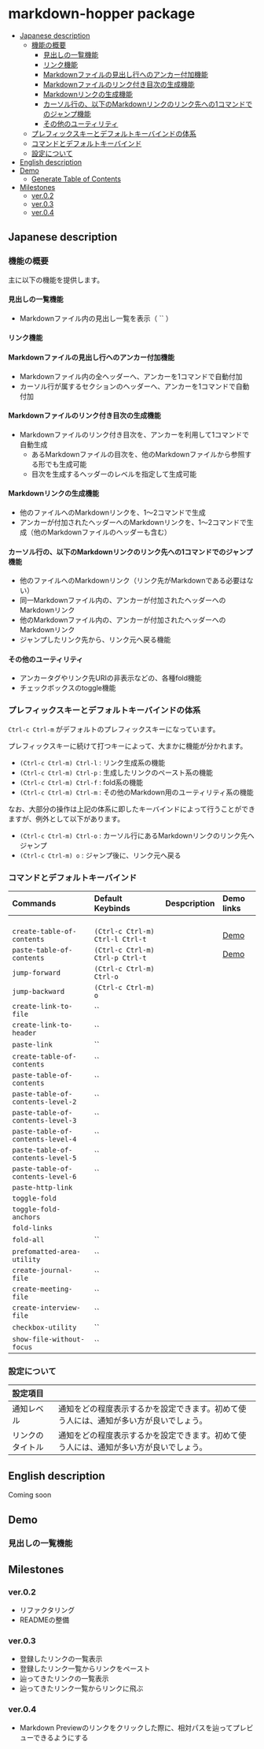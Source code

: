 
# markdown-hopper package

- [Japanese description](#header-39tjwjka11)
  - [機能の概要](#header-d6bfhu8bsu)
    - [見出しの一覧機能](#header-zvtcstfhvq)
    - [リンク機能](#header-dzrw8t2b7w)
    - [Markdownファイルの見出し行へのアンカー付加機能](#header-ky2ul2m3t9)
    - [Markdownファイルのリンク付き目次の生成機能](#header-pli2mfqq42)
    - [Markdownリンクの生成機能](#header-tgplipsna0)
    - [カーソル行の、以下のMarkdownリンクのリンク先への1コマンドでのジャンプ機能](#header-pbh5il843j)
    - [その他のユーティリティ](#header-0jhai0cq1b)
  - [プレフィックスキーとデフォルトキーバインドの体系](#header-nok6mp31cp)
  - [コマンドとデフォルトキーバインド](#header-fxnd5cn22h)
  - [設定について](#header-0klh5ave3m)
- [English description](#header-l2widefy0k)
- [Demo](#header-5xtrgleocc)
  - [Generate Table of Contents](#header-8ep2tij037)
- [Milestones](#header-det3zykzms)
  - [ver.0.2](#header-59zf34a3th)
  - [ver.0.3](#header-3sncgpd88v)
  - [ver.0.4](#header-g7nbvr5tmp)

<a name="header-39tjwjka11" class="markdown-hopper"></a>
## Japanese description

<a name="header-d6bfhu8bsu" class="markdown-hopper"></a>
### 機能の概要

主に以下の機能を提供します。

<a name="header-zvtcstfhvq" class="markdown-hopper"></a>
#### 見出しの一覧機能
- Markdownファイル内の見出し一覧を表示（ `` ）

<a name="header-dzrw8t2b7w" class="markdown-hopper"></a>
#### リンク機能

<a name="header-ky2ul2m3t9" class="markdown-hopper"></a>
#### Markdownファイルの見出し行へのアンカー付加機能
- Markdownファイル内の全ヘッダーへ、アンカーを1コマンドで自動付加
- カーソル行が属するセクションのヘッダーへ、アンカーを1コマンドで自動付加

<a name="header-pli2mfqq42" class="markdown-hopper"></a>
#### Markdownファイルのリンク付き目次の生成機能
- Markdownファイルのリンク付き目次を、アンカーを利用して1コマンドで自動生成
  * あるMarkdownファイルの目次を、他のMarkdownファイルから参照する形でも生成可能
  * 目次を生成するヘッダーのレベルを指定して生成可能

<a name="header-tgplipsna0" class="markdown-hopper"></a>
#### Markdownリンクの生成機能
- 他のファイルへのMarkdownリンクを、1〜2コマンドで生成
- アンカーが付加されたヘッダーへのMarkdownリンクを、1〜2コマンドで生成（他のMarkdownファイルのヘッダーも含む）

<a name="header-pbh5il843j" class="markdown-hopper"></a>
#### カーソル行の、以下のMarkdownリンクのリンク先への1コマンドでのジャンプ機能
- 他のファイルへのMarkdownリンク（リンク先がMarkdownである必要はない）
- 同一Markdownファイル内の、アンカーが付加されたヘッダーへのMarkdownリンク
- 他のMarkdownファイル内の、アンカーが付加されたヘッダーへのMarkdownリンク
- ジャンプしたリンク先から、リンク元へ戻る機能

<a name="header-0jhai0cq1b" class="markdown-hopper"></a>
#### その他のユーティリティ
- アンカータグやリンク先URIの非表示などの、各種fold機能
- チェックボックスのtoggle機能

<a name="header-nok6mp31cp" class="markdown-hopper"></a>
### プレフィックスキーとデフォルトキーバインドの体系

`Ctrl-c Ctrl-m` がデフォルトのプレフィックスキーになっています。

プレフィックスキーに続けて打つキーによって、大まかに機能が分かれます。
  - `(Ctrl-c Ctrl-m) Ctrl-l` : リンク生成系の機能
  - `(Ctrl-c Ctrl-m) Ctrl-p` : 生成したリンクのペースト系の機能
  - `(Ctrl-c Ctrl-m) Ctrl-f` : fold系の機能
  - `(Ctrl-c Ctrl-m) Ctrl-m` : その他のMarkdown用のユーティリティ系の機能

なお、大部分の操作は上記の体系に即したキーバインドによって行うことができますが、例外として以下があります。
  - `(Ctrl-c Ctrl-m) Ctrl-o` : カーソル行にあるMarkdownリンクのリンク先へジャンプ
  - `(Ctrl-c Ctrl-m) o` : ジャンプ後に、リンク元へ戻る

<a name="header-fxnd5cn22h" class="markdown-hopper"></a>
### コマンドとデフォルトキーバインド

| Commands        | Default Keybinds  | Despcription | Demo links |
| :------------- | :-------------   | :-------- | :------- |
| ` ` | ` ` |  |  |
| `create-table-of-contents` | `(Ctrl-c Ctrl-m) Ctrl-l Ctrl-t` |  | [Demo](#header-5xtrgleocc) |
| `paste-table-of-contents` | `(Ctrl-c Ctrl-m) Ctrl-p Ctrl-t` |  | [Demo](#header-2ramzssjsu) |
| `jump-forward` | `(Ctrl-c Ctrl-m) Ctrl-o` |   |  |
| `jump-backward` | `(Ctrl-c Ctrl-m) o` |   |  |
| `create-link-to-file` | `` |   |  |
| `create-link-to-header` | `` |   |  |
| `paste-link` | `` |   |  |
| `create-table-of-contents` | `` |   |  |
| `paste-table-of-contents`  | `` |   |  |
| `paste-table-of-contents-level-2` | `` |   |  |
| `paste-table-of-contents-level-3` | `` |   |  |
| `paste-table-of-contents-level-4` | `` |   |  |
| `paste-table-of-contents-level-5` | `` |   |  |
| `paste-table-of-contents-level-6` | `` |   |  |
| `paste-http-link` |   |   |  |
| `toggle-fold` |   |   |  |
| `toggle-fold-anchors` |   |   |  |
| `fold-links` |   |   |  |
| `fold-all` | `` |   |  |
| `prefomatted-area-utility` | `` |   |  |
| `create-journal-file` | `` |   |  |
| `create-meeting-file` | `` |   |  |
| `create-interview-file` | `` |   |  |
| `checkbox-utility` | `` |   |  |
| `show-file-without-focus` | `` |   |  |

<a name="header-0klh5ave3m" class="markdown-hopper"></a>
### 設定について

| 設定項目 |     |
| :------------- | :------------- |
| 通知レベル | 通知をどの程度表示するかを設定できます。初めて使う人には、通知が多い方が良いでしょう。 |
| リンクのタイトル | 通知をどの程度表示するかを設定できます。初めて使う人には、通知が多い方が良いでしょう。 |

<a name="header-l2widefy0k" class="markdown-hopper"></a>
## English description
Coming soon

<a name="header-5xtrgleocc" class="markdown-hopper"></a>
## Demo

### 見出しの一覧機能

<a name="header-det3zykzms" class="markdown-hopper"></a>
## Milestones

<a name="header-59zf34a3th" class="markdown-hopper"></a>
### ver.0.2
* リファクタリング
* READMEの整備

<a name="header-3sncgpd88v" class="markdown-hopper"></a>
### ver.0.3
* 登録したリンクの一覧表示
* 登録したリンク一覧からリンクをペースト
* 辿ってきたリンクの一覧表示
* 辿ってきたリンク一覧からリンクに飛ぶ

<a name="header-g7nbvr5tmp" class="markdown-hopper"></a>
### ver.0.4
* Markdown Previewのリンクをクリックした際に、相対パスを辿ってプレビューできるようにする
